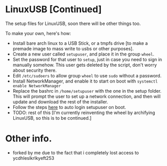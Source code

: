 # LinuxUSB [Continued]
The setup files for LinuxUSB, soon there will be other things too.

To make your own, here's how:
- Install bare arch linux to a USB Stick, or a tmpfs drive [to make a premade image to mass write to usbs or other purposes].
- Create a new user called `setupuser`, and place it in the group `wheel`.
- Set the password for that user to `setup`, just in case you need to sign in manually somehow. This user gets deleted by the script, don't worry about security there.
- Edit `/etc/sudoers` to allow group `wheel` to use `sudo` without a password.
- Install NetworkManager, and enable it to start on boot with `systemctl enable NetworkManager`
- Replace the bashrc in `/home/setupuser` with the one in the setup folder. This will prompt the user to set up a network connection, and then will update and download the rest of the installer.
- Follow the steps [here](https://wiki.archlinux.org/title/Getty#Automatic_login_to_virtual_console) to auto login setupuser on boot.
- TODO: rest of this [I'm currently reinventing the wheel by archifying LinuxUSB, so this is to be continued.]



# Other info.
- forked by me due to the fact that i completely lost access to ycdhleslkrlkyeft253